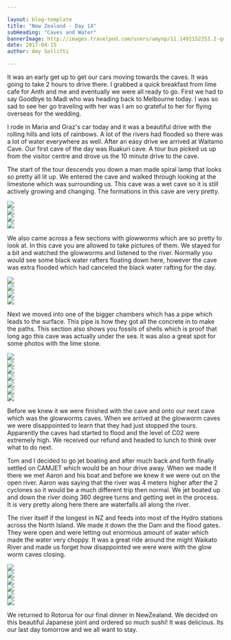 ```yaml
---

layout: blog-template
title: "New Zealand - Day 14"
subHeading: "Caves and Water"
bannerImage: http://images.travelpod.com/users/amynp/11.1491152253.2-queenstown.jpg
date: 2017-04-15
author: Amy Sellitti

---
```


It was an early get up to get our cars moving towards the caves. It was going to take 2 hours to drive there. I grabbed a quick breakfast from lime cafe for Anth and me and eventually we were all ready to go. First we had to say Goodbye to Madi who was heading back to Melbourne today. I was so sad to see her go traveling with her was I am so grateful to her for flying overseas for the wedding.

I rode in Maria and Graz's car today and it was a beautiful drive with the rolling hills and lots of rainbows. A lot of the rivers had flooded so there was a lot of water everywhere as well. After an easy drive we arrived at Waitamo Cave. Our first cave of the day was Ruakuri cave. A tour bus picked us up from the visitor centre and drove us the 10 minute drive to the cave.

The start of the tour descends you down a man made spiral lamp that looks so pretty all lit up. We entered the cave and walked through looking at the limestone which was surrounding us. This cave was a wet cave so it is still actively growing and changing. The formations in this cave are very pretty. 

<div class="center-image"><img src="http://images.travelpod.com/users/amynp/11.1492551334.cave-formations.jpg" /></div>
<div class="center-image"><img src="http://images.travelpod.com/users/amynp/11.1492551334.limestone.jpg" /></div>
<div class="center-image"><img src="http://images.travelpod.com/users/amynp/11.1492551334.curtain.jpg" /></div>
<div class="center-image"><img src="http://images.travelpod.com/users/amynp/11.1492551334.1-limestone.jpg" /></div>

We also came across a few sections with glowworms which are so pretty to look at. In this cave you are allowed to take pictures of them. We stayed for a bit and watched the glowworms and listened to the river. Normally you would see some black water rafters floating down here, however the cave was extra flooded which had canceled the black water rafting for the day. 

<div class="center-image"><img src="http://images.travelpod.com/users/amynp/11.1492551334.gloworms.jpg" /></div>
<div class="center-image"><img src="http://images.travelpod.com/users/amynp/11.1492551334.glow-worm-strands.jpg" /></div>
<div class="center-image"><img src="http://images.travelpod.com/users/amynp/11.1492551334.glowworms.jpg" /></div>
<div class="center-image"><img src="http://images.travelpod.com/users/amynp/11.1492551334.1-glowworms.jpg" /></div>

Next we moved into one of the bigger chambers which has a pipe which leads to the surface. This pipe is how they got all the concrete in to make the paths. This section also shows you fossils of shells which is proof that long ago this cave was actually under the sea. It was also a great spot for some photos with the lime stone. 

<div class="center-image"><img src="http://images.travelpod.com/users/amynp/11.1492551334.shell-fossil.jpg" /></div>
<div class="center-image"><img src="http://images.travelpod.com/users/amynp/11.1492551334.me-in-cave.jpg" /></div>
<div class="center-image"><img src="http://images.travelpod.com/users/amynp/11.1492551334.bright.jpg" /></div>
<div class="center-image"><img src="http://images.travelpod.com/users/amynp/11.1492551334.cave.jpg" /></div>
<div class="center-image"><img src="http://images.travelpod.com/users/amynp/11.1492551334.dark-group.jpg" /></div>
<div class="center-image"><img src="http://images.travelpod.com/users/amynp/11.1492551334.group-shot.jpg" /></div>
<div class="center-image"><img src="http://images.travelpod.com/users/amynp/11.1492551334.formations.jpg" /></div>

Before we knew it we were finished with the cave and onto our next cave which was the glowworms caves. When we arrived at the glowworm caves we were disappointed to learn that they had just stopped the tours. Apparently the caves had started to flood and the level of C02 were extremely high. We received our refund and headed to lunch to think over what to do next. 

Tom and I decided to go jet boating and after much back and forth finally settled on CAMJET which would be an hour drive away. When we made it there we met Aaron and his boat and before we knew it we were out on the open river. Aaron was saying that the river was 4 meters higher after the 2 cyclones so it would be a much different trip then normal. We jet boated up and down the river doing 360 degree turns and getting wet in the process. It is very pretty along here there are waterfalls all along the river.

The river itself if the longest in NZ and feeds into most of the Hydro stations across the North Island. We made it down the the Dam and the flood gates. They were open and were letting out enormous amount of water which made the water very choppy. It was a great ride around the might Waikato River and made us forget how disappointed we were were with the glow worm caves closing. 

<div class="center-image"><img src="http://images.travelpod.com/users/amynp/11.1492551334.camjet.bmp" /></div>
<div class="center-image"><img src="http://images.travelpod.com/users/amynp/11.1492551334.1-camjet.bmp" /></div>
<div class="center-image"><img src="http://images.travelpod.com/users/amynp/11.1492551334.2-camjet.bmp" /></div>
<div class="center-image"><img src="http://images.travelpod.com/users/amynp/11.1492551334.3-camjet.bmp" /></div>
<div class="center-image"><img src="http://images.travelpod.com/users/amynp/11.1492551334.4-camjet.bmp" /></div>
<div class="center-image"><img src="http://images.travelpod.com/users/amynp/11.1492551334.5-camjet.bmp" /></div>

We returned to Rotorua for our final dinner in NewZealand. We decided on this beautiful Japanese joint and ordered so much sushi! It was delicious. Its our last day tomorrow and we all want to stay.
